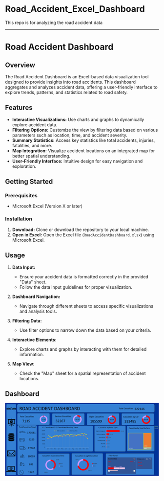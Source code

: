 
# Road_Accident_Excel_Dashboard
This repo is for analyzing the road accident data


---

# Road Accident Dashboard

## Overview

The Road Accident Dashboard is an Excel-based data visualization tool designed to provide insights into road accidents. This dashboard aggregates and analyzes accident data, offering a user-friendly interface to explore trends, patterns, and statistics related to road safety.

## Features

- **Interactive Visualizations:** Use charts and graphs to dynamically explore accident data.
- **Filtering Options:** Customize the view by filtering data based on various parameters such as location, time, and accident severity.
- **Summary Statistics:** Access key statistics like total accidents, injuries, fatalities, and more.
- **Map Integration:** Visualize accident locations on an integrated map for better spatial understanding.
- **User-Friendly Interface:** Intuitive design for easy navigation and exploration.

## Getting Started

### Prerequisites

- Microsoft Excel (Version X or later)

### Installation

1. **Download:** Clone or download the repository to your local machine.
2. **Open in Excel:** Open the Excel file (`RoadAccidentDashboard.xlsx`) using Microsoft Excel.

## Usage

1. **Data Input:**
   - Ensure your accident data is formatted correctly in the provided "Data" sheet.
   - Follow the data input guidelines for proper visualization.

2. **Dashboard Navigation:**
   - Navigate through different sheets to access specific visualizations and analysis tools.

3. **Filtering Data:**
   - Use filter options to narrow down the data based on your criteria.

4. **Interactive Elements:**
   - Explore charts and graphs by interacting with them for detailed information.

5. **Map View:**
   - Check the "Map" sheet for a spatial representation of accident locations.

## Dashboard
![Dashboard](https://github.com/hardik-4622/Road-Accident-Analysis/blob/main/289476215-80e972e7-8dda-4202-bed3-b405fc76ae24.png)


